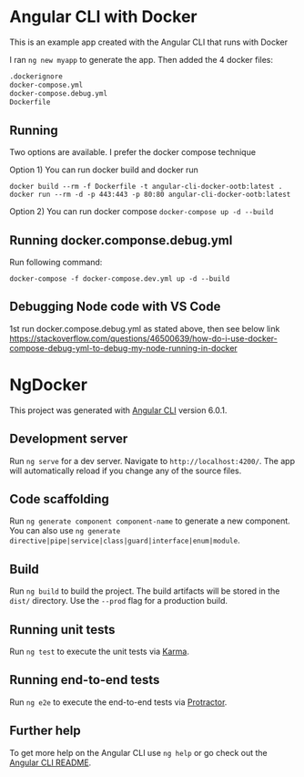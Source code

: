 # Angular CLI with Docker

This is an example app created with the Angular CLI that runs with Docker


I ran `ng new myapp` to generate the app. Then added the 4 docker files:

```bash
.dockerignore
docker-compose.yml
docker-compose.debug.yml
Dockerfile
```

## Running

Two options are available. I prefer the docker compose technique

Option 1) You can run docker build and docker run

  ```
  docker build --rm -f Dockerfile -t angular-cli-docker-ootb:latest .
  docker run --rm -d -p 443:443 -p 80:80 angular-cli-docker-ootb:latest
  ```

Option 2) You can run docker compose `docker-compose up -d --build`

## Running docker.componse.debug.yml

Run following command:
```
docker-compose -f docker-compose.dev.yml up -d --build
```
## Debugging Node code with VS Code

1st run docker.compose.debug.yml as stated above, then see below link
https://stackoverflow.com/questions/46500639/how-do-i-use-docker-compose-debug-yml-to-debug-my-node-running-in-docker

# NgDocker

This project was generated with [Angular CLI](https://github.com/angular/angular-cli) version 6.0.1.

## Development server

Run `ng serve` for a dev server. Navigate to `http://localhost:4200/`. The app will automatically reload if you change any of the source files.

## Code scaffolding

Run `ng generate component component-name` to generate a new component. You can also use `ng generate directive|pipe|service|class|guard|interface|enum|module`.

## Build

Run `ng build` to build the project. The build artifacts will be stored in the `dist/` directory. Use the `--prod` flag for a production build.

## Running unit tests

Run `ng test` to execute the unit tests via [Karma](https://karma-runner.github.io).

## Running end-to-end tests

Run `ng e2e` to execute the end-to-end tests via [Protractor](http://www.protractortest.org/).

## Further help

To get more help on the Angular CLI use `ng help` or go check out the [Angular CLI README](https://github.com/angular/angular-cli/blob/master/README.md).
